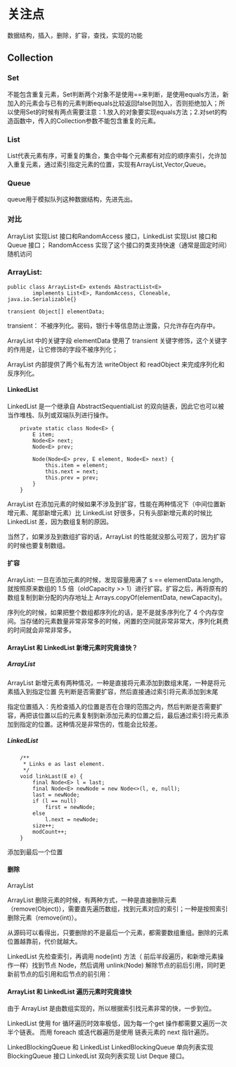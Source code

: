 # 关注点
数据结构，插入，删除，扩容，查找，实现的功能

## Collection
### Set
不能包含重复元素，Set判断两个对象不是使用==来判断，是使用equals方法，新加入的元素会与已有的元素判断equals比较返回false则加入，否则拒绝加入；所以使用Set的时候有两点需要注意：1.放入的对象要实现equals方法；2.对set的构造函数中，传入的Collection参数不能包含重复的元素。

### List
List代表元素有序，可重复的集合，集合中每个元素都有对应的顺序索引，允许加入重复元素，通过索引指定元素的位置，实现有ArrayList,Vector,Queue。

### Queue
queue用于模拟队列这种数据结构，先进先出。

### 对比
ArrayList 实现List 接口和RandomAccess 接口，LinkedList 实现List 接口和 Queue 接口；
RandomAccess 实现了这个接口的类支持快速（通常是固定时间）随机访问

### ArrayList:
```$xslt
public class ArrayList<E> extends AbstractList<E>
        implements List<E>, RandomAccess, Cloneable, java.io.Serializable{}

transient Object[] elementData;

```
transient： 不被序列化。密码，银行卡等信息防止泄露，只允许存在内存中。

ArrayList 中的关键字段 elementData 使用了 transient 关键字修饰，这个关键字的作用是，让它修饰的字段不被序列化；

ArrayList 内部提供了两个私有方法 writeObject 和 readObject 来完成序列化和反序列化。

#### LinkedList
LinkedList 是一个继承自 AbstractSequentialList 的双向链表，因此它也可以被当作堆栈、队列或双端队列进行操作。

```$xslt
    private static class Node<E> {
        E item;
        Node<E> next;
        Node<E> prev;

        Node(Node<E> prev, E element, Node<E> next) {
            this.item = element;
            this.next = next;
            this.prev = prev;
        }
    }
```
ArrayList 在添加元素的时候如果不涉及到扩容，性能在两种情况下（中间位置新增元素、尾部新增元素）比 LinkedList 好很多，只有头部新增元素的时候比 LinkedList 差，因为数组复制的原因。

当然了，如果涉及到数组扩容的话，ArrayList 的性能就没那么可观了，因为扩容的时候也要复制数组。

#### 扩容
ArrayList: 一旦在添加元素的时候，发现容量用满了 s == elementData.length，就按照原来数组的 1.5 倍（oldCapacity >> 1）进行扩容。扩容之后，再将原有的数组复制到新分配的内存地址上 Arrays.copyOf(elementData, newCapacity)。

序列化的时候，如果把整个数组都序列化的话，是不是就多序列化了 4 个内存空间。当存储的元素数量非常非常多的时候，闲置的空间就非常非常大，序列化耗费的时间就会非常非常多。

#### ArrayList 和 LinkedList 新增元素时究竟谁快？

##### ArrayList
ArrayList 新增元素有两种情况，一种是直接将元素添加到数组末尾，一种是将元素插入到指定位置
先判断是否需要扩容，然后直接通过索引将元素添加到末尾

指定位置插入：先检查插入的位置是否在合理的范围之内，然后判断是否需要扩容，再把该位置以后的元素复制到新添加元素的位置之后，最后通过索引将元素添加到指定的位置。这种情况是非常伤的，性能会比较差。

##### LinkedList
```$xslt
    /**
     * Links e as last element.
     */
    void linkLast(E e) {
        final Node<E> l = last;
        final Node<E> newNode = new Node<>(l, e, null);
        last = newNode;
        if (l == null)
            first = newNode;
        else
            l.next = newNode;
        size++;
        modCount++;
    }
```
添加到最后一个位置

#### 删除
ArrayList

ArrayList 删除元素的时候，有两种方式，一种是直接删除元素（remove(Object)），需要直先遍历数组，找到元素对应的索引；一种是按照索引删除元素（remove(int)）。

从源码可以看得出，只要删除的不是最后一个元素，都需要数组重组。删除的元素位置越靠前，代价就越大。

LinkedList
先检查索引，再调用 node(int) 方法（ 前后半段遍历，和新增元素操作一样）找到节点 Node，然后调用 unlink(Node) 解除节点的前后引用，同时更新前节点的后引用和后节点的前引用：

#### ArrayList 和 LinkedList 遍历元素时究竟谁快

由于 ArrayList 是由数组实现的，所以根据索引找元素非常的快，一步到位。

LinkedList 使用 for 循环遍历时效率极低，因为每一个get 操作都需要又遍历一次半个链表。
而用 foreach 或迭代器遍历是使用 链表元素的 next 指针遍历。

LinkedBlockingQueue 和 LinkedList
LinkedBlockingQueue 单向列表实现BlockingQueue 接口
LinkedList 双向列表实现 List Deque 接口。